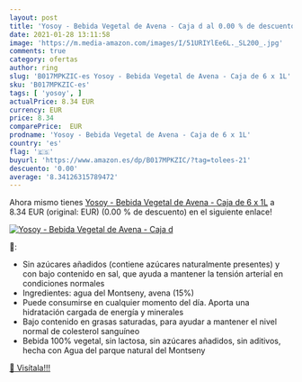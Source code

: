 ```yaml
---
layout: post
title: 'Yosoy - Bebida Vegetal de Avena - Caja d al 0.00 % de descuento'
date: 2021-01-28 13:11:58
image: 'https://m.media-amazon.com/images/I/51URIYlEe6L._SL200_.jpg'
comments: true
category: ofertas
author: ring
slug: 'B017MPKZIC-es Yosoy - Bebida Vegetal de Avena - Caja de 6 x 1L'
sku: 'B017MPKZIC-es'
tags: [ 'yosoy', ]
actualPrice: 8.34 EUR
currency: EUR
price: 8.34
comparePrice:  EUR
prodname: 'Yosoy - Bebida Vegetal de Avena - Caja de 6 x 1L'
country: 'es'
flag: '🇪🇸'
buyurl: 'https://www.amazon.es/dp/B017MPKZIC/?tag=tolees-21'
descuento: '0.00'
average: '8.34126315789472'
---
```


Ahora mismo tienes [Yosoy - Bebida Vegetal de Avena - Caja de 6 x 1L](https://www.amazon.es/dp/B017MPKZIC/?tag=tolees-21) a 8.34 EUR (original:  EUR) (0.00 %  de descuento) en el siguiente enlace!

[![Yosoy - Bebida Vegetal de Avena - Caja d](https://m.media-amazon.com/images/I/51URIYlEe6L._SL200_.jpg)](https://www.amazon.es/dp/B017MPKZIC/?tag=tolees-21)

🔎:

- Sin azúcares añadidos (contiene azúcares naturalmente presentes) y con bajo contenido en sal, que ayuda a mantener la tensión arterial en condiciones normales
- Ingredientes: agua del Montseny, avena (15%)
- Puede consumirse en cualquier momento del día. Aporta una hidratación cargada de energía y minerales
- Bajo contenido en grasas saturadas, para ayudar a mantener el nivel normal de colesterol sanguíneo
- Bebida 100% vegetal, sin lactosa, sin azúcares añadidos, sin aditivos, hecha con Agua del parque natural del Montseny

[🛒 Visítala!!!](https://www.amazon.es/dp/B017MPKZIC/?tag=tolees-21)
